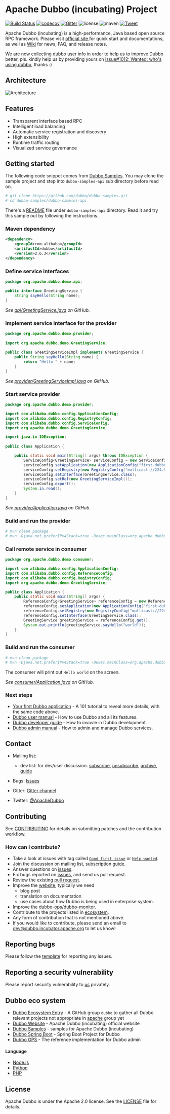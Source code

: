 # Apache Dubbo (incubating) Project

[![Build Status](https://travis-ci.org/apache/incubator-dubbo.svg?branch=master)](https://travis-ci.org/apache/incubator-dubbo)
[![codecov](https://codecov.io/gh/apache/incubator-dubbo/branch/master/graph/badge.svg)](https://codecov.io/gh/apache/incubator-dubbo)
[![Gitter](https://badges.gitter.im/alibaba/dubbo.svg)](https://gitter.im/alibaba/dubbo?utm_source=badge&utm_medium=badge&utm_campaign=pr-badge)
![license](https://img.shields.io/github/license/alibaba/dubbo.svg)
![maven](https://img.shields.io/maven-central/v/com.alibaba/dubbo.svg)
[![Tweet](https://img.shields.io/twitter/url/http/shields.io.svg?style=social)](https://twitter.com/intent/tweet?text=Apache%20Dubbo%20(incubating)%20is%20a%20high-performance%2C%20java%20based%2C%20open%20source%20RPC%20framework.&url=http://dubbo.incubator.apache.org/&via=ApacheDubbo&hashtags=rpc,java,dubbo,micro-service)

Apache Dubbo (incubating) is a high-performance, Java based open source RPC framework. Please visit [official site ](http://dubbo.incubator.apache.org) for quick start and documentations, as well as [Wiki](https://github.com/apache/incubator-dubbo/wiki) for news, FAQ, and release notes.

We are now collecting dubbo user info in order to help us to improve Dubbo better, pls. kindly help us by providing yours on [issue#1012: Wanted: who's using dubbo](https://github.com/apache/incubator-dubbo/issues/1012), thanks :)

## Architecture

![Architecture](http://dubbo.apache.org/img/architecture.png)

## Features

* Transparent interface based RPC
* Intelligent load balancing
* Automatic service registration and discovery
* High extensibility
* Runtime traffic routing
* Visualized service governance

## Getting started

The following code snippet comes from [Dubbo Samples](https://github.com/dubbo/dubbo-samples/tree/master/dubbo-samples-api). You may clone the sample project and step into `dubbo-samples-api` sub directory before read on.

```bash
# git clone https://github.com/dubbo/dubbo-samples.git
# cd dubbo-samples/dubbo-samples-api
```

There's a [README](https://github.com/dubbo/dubbo-samples/blob/master/dubbo-samples-api/README.md) file under `dubbo-samples-api` directory. Read it and try this sample out by following the instructions.

### Maven dependency

```xml
<dependency>
    <groupId>com.alibaba</groupId>
    <artifactId>dubbo</artifactId>
    <version>2.6.3</version>
</dependency>
```

### Define service interfaces

```java
package org.apache.dubbo.demo.api;

public interface GreetingService {
    String sayHello(String name);
}
```

*See [api/GreetingService.java](https://github.com/dubbo/dubbo-samples/blob/master/dubbo-samples-api/src/main/java/com/alibaba/dubbo/samples/api/GreetingsService.java) on GitHub.*

### Implement service interface for the provider

```java
package org.apache.dubbo.demo.provider;
 
import org.apache.dubbo.demo.GreetingService;
 
public class GreetingServiceImpl implements GreetingService {
    public String sayHello(String name) {
        return "Hello " + name;
    }
}
```

*See [provider/GreetingServiceImpl.java](https://github.com/dubbo/dubbo-samples/blob/master/dubbo-samples-api/src/main/java/com/alibaba/dubbo/samples/server/GreetingsServiceImpl.java) on GitHub.*

### Start service provider

```java
package org.apache.dubbo.demo.provider;

import com.alibaba.dubbo.config.ApplicationConfig;
import com.alibaba.dubbo.config.RegistryConfig;
import com.alibaba.dubbo.config.ServiceConfig;
import org.apache.dubbo.demo.GreetingService;

import java.io.IOException;
 
public class Application {

    public static void main(String[] args) throws IOException {
        ServiceConfig<GreetingService> serviceConfig = new ServiceConfig<GreetingService>();
        serviceConfig.setApplication(new ApplicationConfig("first-dubbo-provider"));
        serviceConfig.setRegistry(new RegistryConfig("multicast://224.5.6.7:1234"));
        serviceConfig.setInterface(GreetingService.class);
        serviceConfig.setRef(new GreetingServiceImpl());
        serviceConfig.export();
        System.in.read();
    }
}
```

*See [provider/Application.java](https://github.com/dubbo/dubbo-samples/blob/master/dubbo-samples-api/src/main/java/com/alibaba/dubbo/samples/provider/Application.java) on GitHub.*

### Build and run the provider

```bash
# mvn clean package
# mvn -Djava.net.preferIPv4Stack=true -Dexec.mainClass=org.apache.dubbo.demo.provider.Application exec:java
```

### Call remote service in consumer

```java
package org.apache.dubbo.demo.consumer;

import com.alibaba.dubbo.config.ApplicationConfig;
import com.alibaba.dubbo.config.ReferenceConfig;
import com.alibaba.dubbo.config.RegistryConfig;
import org.apache.dubbo.demo.GreetingService;

public class Application {
    public static void main(String[] args) {
        ReferenceConfig<GreetingService> referenceConfig = new ReferenceConfig<GreetingService>();
        referenceConfig.setApplication(new ApplicationConfig("first-dubbo-consumer"));
        referenceConfig.setRegistry(new RegistryConfig("multicast://224.5.6.7:1234"));
        referenceConfig.setInterface(GreetingService.class);
        GreetingService greetingService = referenceConfig.get();
        System.out.println(greetingService.sayHello("world"));
    }
}
```

### Build and run the consumer

```bash
# mvn clean package
# mvn -Djava.net.preferIPv4Stack=true -Dexec.mainClass=org.apache.dubbo.demo.consumer.Application exec:java
```

The consumer will print out `Hello world` on the screen.

*See [consumer/Application.java](https://github.com/dubbo/dubbo-samples/blob/master/dubbo-samples-api/src/main/java/com/alibaba/dubbo/samples/consumer/Application.java) on GitHub.*

### Next steps

* [Your first Dubbo application](http://dubbo.apache.org/en-us/blog/dubbo-101.html) - A 101 tutorial to reveal more details, with the same code above.
* [Dubbo user manual](http://dubbo.apache.org/en-us/docs/user/preface/background.html) - How to use Dubbo and all its features.
* [Dubbo developer guide](http://dubbo.apache.org/en-us/docs/dev/build.html) - How to invovle in Dubbo development.
* [Dubbo admin manual](http://dubbo.apache.org/en-us/docs/admin/install/provider-demo.html) - How to admin and manage Dubbo services.

## Contact

* Mailing list: 
  * dev list: for dev/user discussion. [subscribe](mailto:dev-subscribe@dubbo.incubator.apache.org), [unsubscribe](mailto:dev-unsubscribe@dubbo.incubator.apache.org), [archive](https://lists.apache.org/list.html?dev@dubbo.apache.org),  [guide](https://github.com/apache/incubator-dubbo/wiki/Mailing-list-subscription-guide)
  
* Bugs: [Issues](https://github.com/apache/incubator-dubbo/issues/new?template=dubbo-issue-report-template.md)
* Gitter: [Gitter channel](https://gitter.im/alibaba/dubbo) 
* Twitter: [@ApacheDubbo](https://twitter.com/ApacheDubbo)

## Contributing

See [CONTRIBUTING](https://github.com/apache/incubator-dubbo/blob/master/CONTRIBUTING.md) for details on submitting patches and the contribution workflow.

### How can I contribute?

* Take a look at issues with tag called [`Good first issue`](https://github.com/apache/incubator-dubbo/issues?q=is%3Aopen+is%3Aissue+label%3A%22good+first+issue%22) or [`Help wanted`](https://github.com/apache/incubator-dubbo/issues?q=is%3Aopen+is%3Aissue+label%3A%22help+wanted%22).
* Join the discussion on mailing list, subscription [guide](https://github.com/apache/incubator-dubbo/wiki/Mailing-list-subscription-guide).
* Answer questions on [issues](https://github.com/apache/incubator-dubbo/issues).
* Fix bugs reported on [issues](https://github.com/apache/incubator-dubbo/issues), and send us pull request.
* Review the existing [pull request](https://github.com/apache/incubator-dubbo/pulls).
* Improve the [website](https://github.com/apache/incubator-dubbo-website), typically we need
  * blog post
  * translation on documentation
  * use cases about how Dubbo is being used in enterprise system.
* Improve the [dubbo-ops/dubbo-monitor](https://github.com/apache/incubator-dubbo-ops).
* Contribute to the projects listed in [ecosystem](https://github.com/dubbo).
* Any form of contribution that is not mentioned above.
* If you would like to contribute, please send an email to dev@dubbo.incubator.apache.org to let us know!

## Reporting bugs

Please follow the [template](https://github.com/apache/incubator-dubbo/issues/new?template=dubbo-issue-report-template.md) for reporting any issues.

## Reporting a security vulnerability

Please report security vulnerability to [us](security@dubbo.incubator.apache.org) privately.

## Dubbo eco system

* [Dubbo Ecosystem Entry](https://github.com/dubbo) - A GitHub group `dubbo` to gather all Dubbo relevant projects not appropriate in [apache](https://github.com/apache) group yet
* [Dubbo Website](https://github.com/apache/incubator-dubbo-website) - Apache Dubbo (incubating) official website
* [Dubbo Samples](https://github.com/dubbo/dubbo-samples) - samples for Apache Dubbo (incubating)
* [Dubbo Spring Boot](https://github.com/apache/incubator-dubbo-spring-boot-project) - Spring Boot Project for Dubbo
* [Dubbo OPS](https://github.com/apache/incubator-dubbo-ops) - The reference implementation for Dubbo admin

#### Language

* [Node.js](https://github.com/dubbo/dubbo2.js)
* [Python](https://github.com/dubbo/dubbo-client-py)
* [PHP](https://github.com/dubbo/dubbo-php-framework)

## License

Apache Dubbo is under the Apache 2.0 license. See the [LICENSE](https://github.com/apache/incubator-dubbo/blob/master/LICENSE) file for details.
